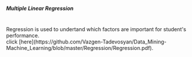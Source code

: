 <h5>Multiple Linear Regression</h5><br>
Regression is used to undertand which factors are important for student's performance.<br>
click [here](https://github.com/Vazgen-Tadevosyan/Data_Mining-Machine_Learning/blob/master/Regression/Regression.pdf).
